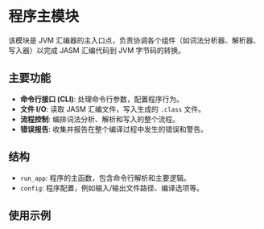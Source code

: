 # 程序主模块

该模块是 JVM 汇编器的主入口点，负责协调各个组件（如词法分析器、解析器、写入器）以完成 JASM 汇编代码到 JVM 字节码的转换。

## 主要功能

- **命令行接口 (CLI)**: 处理命令行参数，配置程序行为。
- **文件 I/O**: 读取 JASM 汇编文件，写入生成的 `.class` 文件。
- **流程控制**: 编排词法分析、解析和写入的整个流程。
- **错误报告**: 收集并报告在整个编译过程中发生的错误和警告。

## 结构

- `run_app`: 程序的主函数，包含命令行解析和主要逻辑。
- `config`: 程序配置，例如输入/输出文件路径、编译选项等。

## 使用示例